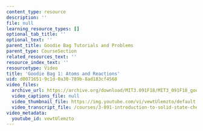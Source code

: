 ```yaml
---
content_type: resource
description: ''
file: null
learning_resource_types: []
optional_tab_title: ''
optional_text: ''
parent_title: Goodie Bag Tutorials and Problems
parent_type: CourseSection
related_resources_text: ''
resource_index_text: ''
resourcetype: Video
title: 'Goodie Bag 1: Atoms and Reactions'
uid: d0071651-9c1d-0a30-789b-8ad183cf4568
video_files:
  archive_url: https://archive.org/download/MIT3.091F18/MIT3_091F18_goodie_bag_1_300k.mp4
  video_captions_file: null
  video_thumbnail_file: https://img.youtube.com/vi/vewtUlemzto/default.jpg
  video_transcript_file: /courses/3-091-introduction-to-solid-state-chemistry-fall-2018/d65084ee2dd63f2bed068bf34be05036_vewtUlemzto.pdf
video_metadata:
  youtube_id: vewtUlemzto
---
```

